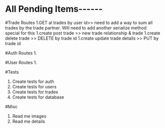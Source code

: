 # All Pending Items------

#Trade Routes
1.GET al trades by user id>> need to add a way to sum all trades by the trade partner. Will need to add another serialize method special for this
1.create post trade >> new trade relationship & trade
1.create delete trade >> DELETE by trade id
1.create update trade details >> PUT by trade id

#Auth Routes
1.

#User Routes
1.


#Tests
1. Create tests for auth
1. Create tests for users
1. Create tests for trades
1. Create tests for database

#Misc
1. Read me images
1. Read me details
